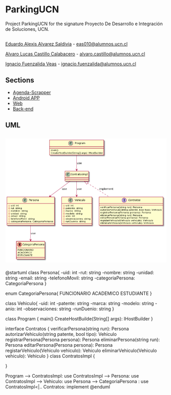 # ParkingUCN 
Project ParkingUCN for the signature Proyecto De Desarrollo e Integración de Soluciones, UCN.

##  
[Eduardo Alexis Alvarez Saldivia](https://github.com/edoxazul/) -      <eas010@alumnos.ucn.cl>

[Alvaro Lucas Castillo Calabacero](https://github.com/AlvaroCC96) -      <alvaro.castillo@alumnos.ucn.cl>

[Ignacio Fuenzalida Veas](https://github.com/NaChOoV) -      <ignacio.fuenzalida@alumnos.ucn.cl>

## Sections
* [Agenda-Scrapper](./agenda-scrapper)
* [Android APP](./parkingApp)
* [Web](./parkingWeb)
* [Back-end](./parkingBackend)

## UML
![Imagén No Disponible](img/diagrama.png)
--- 
@startuml
class Persona{
    -uid: int
    -rut: string
    -nombre: string
    -unidad: string
    -email: string
    -telefonoMovil: string
    -categoriaPersona: CategoriaPersona
}

enum CategoriaPersona{
    FUNCIONARIO
    ACADEMICO
    ESTUDIANTE
}

class Vehiculo{
    -uid: int
    -patente: string
    -marca: string
    -modelo: string
    -anio: int
    -observaciones: string
    -runDuenio: string
}

class Program {
    main()
    CreateHostBuilde(String[] args): IHostBuilder
}

interface Contratos {
    verificarPersona(string run): Persona
    autorizarVehiculo(string patente, bool tipo): Vehiculo
    registrarPersona(Persona persona): Persona
    eliminarPersona(string run): Persona
    editarPersona(Persona persona): Persona
    registarVehiculo(Vehiculo vehiculo): Vehiculo
    eliminarVehiculo(Vehiculo vehiculo): Vehiculo
}
class ContratosImpl {

}

Program --> ContratosImpl: use
ContratosImpl --> Persona: use
ContratosImpl --> Vehiculo: use
Persona --> CategoriaPersona : use
ContratosImpl<|.. Contratos: implement
@enduml